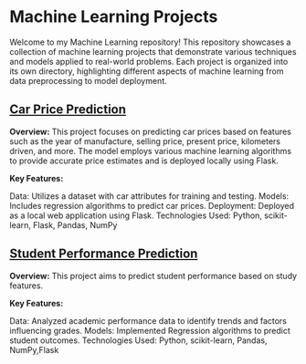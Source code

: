 # Machine Learning Projects
Welcome to my Machine Learning repository! This repository showcases a collection of machine learning projects that demonstrate various techniques and models applied to real-world problems. Each project is organized into its own directory, highlighting different aspects of machine learning from data preprocessing to model deployment.

## [Car Price Prediction](https://github.com/Fatimarz/Machine-Learning-Projects/tree/main/car_price_prediction)
**Overview:** This project focuses on predicting car prices based on features such as the year of manufacture, selling price, present price, kilometers driven, and more. The model employs various machine learning algorithms to provide accurate price estimates and is deployed locally using Flask.

**Key Features:**

Data: Utilizes a dataset with car attributes for training and testing.
Models: Includes regression algorithms to predict car prices.
Deployment: Deployed as a local web application using Flask.
Technologies Used: Python, scikit-learn, Flask, Pandas, NumPy

## [Student Performance Prediction](https://github.com/Fatimarz/Machine-Learning-Projects/tree/main/Student_performance_prediction)
**Overview:** This project aims to predict student performance based on study features. 

**Key Features:**

Data: Analyzed academic performance data to identify trends and factors influencing grades.
Models: Implemented Regression algorithms to predict student outcomes.
Technologies Used: Python, scikit-learn, Pandas, NumPy,Flask

